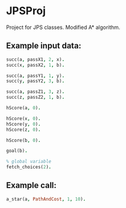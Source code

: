 # JPSProj

Project for JPS classes.
Modified A* algorithm.

## Example input data:

```prolog
succ(a, passX1, 2, x).
succ(x, passX2, 1, b).

succ(a, passY1, 1, y).
succ(y, passY2, 3, b).

succ(a, passZ1, 3, z).
succ(z, passZ2, 1, b).

hScore(a, 0).

hScore(x, 0).
hScore(y, 0).
hScore(z, 0).

hScore(b, 0).

goal(b).

% global variable
fetch_choices(2).
```

## Example call:

```prolog
a_star(a, PathAndCost, 1, 10).
```
